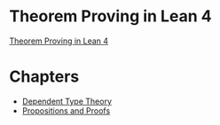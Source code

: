 # Theorem Proving in Lean 4

[Theorem Proving in Lean 4](./title-page.md)

# Chapters

- [Dependent Type Theory](./chapters/Chapter2.lean.md)
- [Propositions and Proofs](./chapters/Chapter3.lean.md)
